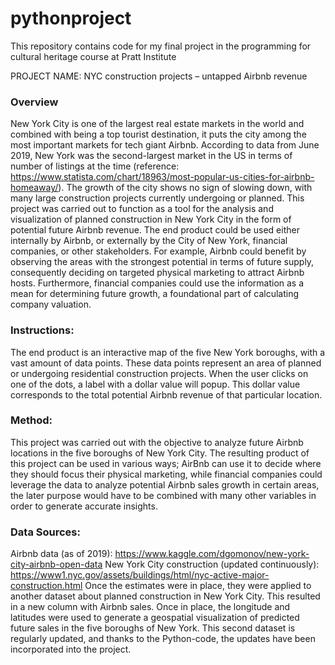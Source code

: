# pythonproject
This repository contains code for my final project in the programming for cultural heritage course at Pratt Institute

PROJECT NAME: NYC construction projects – untapped Airbnb revenue

### Overview
New York City is one of the largest real estate markets in the world and combined with being a top tourist destination, it puts the city among the most important markets for tech giant Airbnb. According to data from June 2019, New York was the second-largest market in the US in terms of number of listings at the time (reference: https://www.statista.com/chart/18963/most-popular-us-cities-for-airbnb-homeaway/). The growth of the city shows no sign of slowing down, with many large construction projects currently undergoing or planned.
This project was carried out to function as a tool for the analysis and visualization of planned construction in New York City in the form of potential future Airbnb revenue. The end product could be used either internally by Airbnb, or externally by the City of New York, financial companies, or other stakeholders. For example, Airbnb could benefit by observing the areas with the strongest potential in terms of future supply, consequently deciding on targeted physical marketing to attract Airbnb hosts. Furthermore, financial companies could use the information as a mean for determining future growth, a foundational part of calculating company valuation. 

### Instructions:
The end product is an interactive map of the five New York boroughs, with a vast amount of data points. These data points represent an area of planned or undergoing residential construction projects. When the user clicks on one of the dots, a label with a dollar value will popup. This dollar value corresponds to the total potential Airbnb revenue of that particular location. 

### Method: 
This project was carried out with the objective to analyze future Airbnb locations in the five boroughs of New York City. The resulting product of this project can be used in various ways; AirBnb can use it to decide where they should focus their physical marketing, while financial companies could leverage the data to analyze potential Airbnb sales growth in certain areas, the later purpose would have to be combined with many other variables in order to generate accurate insights.

### Data Sources: 
Airbnb data (as of 2019): 
https://www.kaggle.com/dgomonov/new-york-city-airbnb-open-data
New York City construction (updated continuously): 
https://www1.nyc.gov/assets/buildings/html/nyc-active-major-construction.html
Once the estimates were in place, they were applied to another dataset about planned construction in New York City. This resulted in a new column with Airbnb sales. Once in place, the longitude and latitudes were used to generate a geospatial visualization of predicted future sales in the five boroughs of New York. This second dataset is regularly updated, and thanks to the Python-code, the updates have been incorporated into the project.

